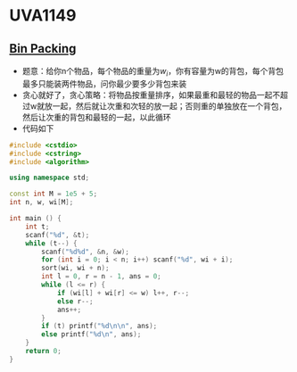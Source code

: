 # UVA1149


## [Bin Packing](https://vjudge.net/problem/UVA-1149)

- 题意：给你n个物品，每个物品的重量为$w_i$，你有容量为w的背包，每个背包最多只能装两件物品，问你最少要多少背包来装
- 贪心就好了，贪心策略：将物品按重量排序，如果最重和最轻的物品一起不超过w就放一起，然后就让次重和次轻的放一起；否则重的单独放在一个背包，然后让次重的背包和最轻的一起，以此循环
- 代码如下

```c++
#include <cstdio>
#include <cstring>
#include <algorithm>

using namespace std;

const int M = 1e5 + 5;
int n, w, wi[M];

int main () {
    int t;
    scanf("%d", &t);
    while (t--) {
        scanf("%d%d", &n, &w);
        for (int i = 0; i < n; i++) scanf("%d", wi + i);
        sort(wi, wi + n);
        int l = 0, r = n - 1, ans = 0;
        while (l <= r) {
            if (wi[l] + wi[r] <= w) l++, r--;
            else r--;
            ans++;
        }
        if (t) printf("%d\n\n", ans);
        else printf("%d\n", ans);
    }
    return 0;
}
```

